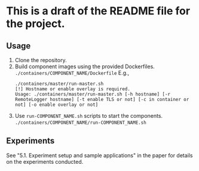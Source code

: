 # This is a draft of the README file for the project.

## Usage
1. Clone the repository.
2. Build component images using the provided Dockerfiles. `./containers/COMPONENT_NAME/Dockerfile` E.g.,
    ```
    ./containers/master/run-master.sh 
    [!] Hostname or enable overlay is required.
    Usage: ./containers/master/run-master.sh [-h hostname] [-r RemoteLogger hostname] [-t enable TLS or not] [-c in container or not] [-o enable overlay or not]
    ```
3. Use `run-COMPONENT_NAME.sh` scripts to start the components. `./containers/COMPONENT_NAME/run-COMPONENT_NAME.sh`

## Experiments
See "5.1. Experiment setup and sample applications" in the paper for details on the experiments conducted.
